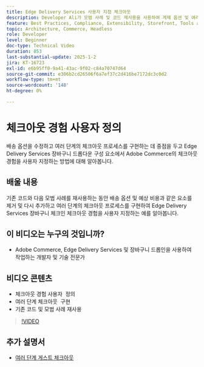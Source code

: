 ```yaml
---
title: Edge Delivery Services 사용자 지정 체크아웃
description: Developer Ali가 모범 사례 및 코드 재사용을 사용하여 게재 옵션 및 여러 단계 체크아웃을 포함하여 Adobe Commerce 체크아웃을 사용자 지정하는 방법을 알아봅니다. ​
feature: Best Practices, Compliance, Extensibility, Storefront, Tools and External Services
topic: Architecture, Commerce, Headless
role: Developer
level: Beginner
doc-type: Technical Video
duration: 853
last-substantial-update: 2025-1-2
jira: KT-16723
exl-id: e6b95ff0-9a41-43ac-9f02-c84a70747d64
source-git-commit: e306b2cd26506f6a7ef37c2d416be7172dc3c0d2
workflow-type: tm+mt
source-wordcount: '148'
ht-degree: 0%

---
```


# 체크아웃 경험 사용자 정의

배송 옵션을 수정하고 여러 단계의 체크아웃 프로세스를 구현하는 데 중점을 두고 Edge Delivery Services 장바구니 드롭다운 구성 요소에서 Adobe Commerce의 체크아웃 경험을 사용자 지정하는 방법에 대해 알아봅니다.

## 배울 내용

기존 코드와 다음 모범 사례를 재사용하는 동안 배송 옵션 및 예상 비용과 같은 요소를 제거 및 다시 추가하고 여러 단계의 체크아웃 프로세스를 구현하여 Edge Delivery Services 장바구니 체크인 체크아웃 경험을 사용자 지정하는 예를 알아봅니다. &#x200B;

## 이 비디오는 누구의 것입니까?

* Adobe Commerce, Edge Delivery Services 및 장바구니 드롭인을 사용하여 작업하는 개발자 및 기술 전문가

## 비디오 콘텐츠

* 체크아웃 경험 사용자 &#x200B; 정의
* 여러 단계 체크아웃 &#x200B; 구현
* 기존 코드 및 모범 사례 재사용

>[!VIDEO](https://video.tv.adobe.com/v/3442657?learn=on&captions=kor)

## 추가 설명서

* [여러 단계 게스트 체크아웃](https://experienceleague.adobe.com/developer/commerce/storefront/dropins/checkout/tutorials/multi-step/?lang=ko)
